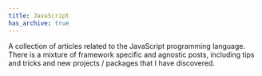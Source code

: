 ```yaml
---
title: JavaScript
has_archive: true
---
```


A collection of articles related to the JavaScript programming language. There is a mixture of framework specific and agnostic posts, including tips and tricks and new projects / packages that I have discovered.